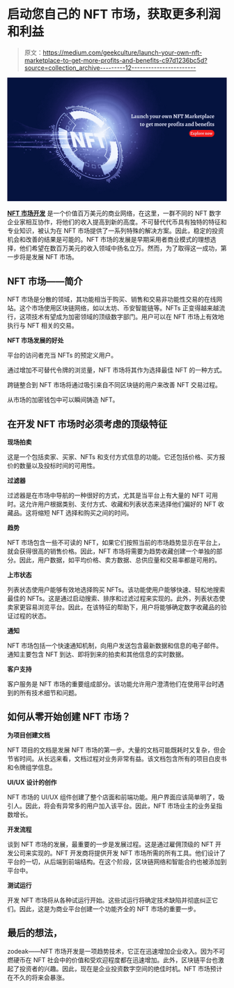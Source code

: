 # 启动您自己的 NFT 市场，获取更多利润和利益

> 原文：<https://medium.com/geekculture/launch-your-own-nft-marketplace-to-get-more-profits-and-benefits-c97d1236bc5d?source=collection_archive---------12----------------------->

![](img/0c0e68e4aaa675350149979791b8aa16.png)

[**NFT 市场开发**](https://www.cryptocurrencyscript.com/nft-marketplace-development) 是一个价值百万美元的商业网络，在这里，一群不同的 NFT 数字企业家相互协作，将他们的收入提高到新的高度。不可替代代币具有独特的特征和专业知识，被认为在 NFT 市场提供了一系列特殊的解决方案。因此，稳定的投资机会和改善的结果是可能的。NFT 市场的发展是早期采用者商业模式的理想选择，他们希望在数百万美元的收入领域中扬名立万。然而，为了取得这一成功，第一步将是发展 NFT 市场。

## **NFT 市场——简介**

NFT 市场是分散的领域，其功能相当于购买、销售和交易非功能性交易的在线网站。这个市场使用区块链网络，如以太坊、币安智能链等。NFTs 正变得越来越流行，这项技术有望成为加密领域的顶级数字部门。用户可以在 NFT 市场上有效地执行与 NFT 相关的交易。

**NFT 市场发展的好处**

平台的访问者充当 NFTs 的预定义用户。

通过增加不可替代令牌的浏览量，NFT 市场将其作为选择最佳 NFT 的一种方式。

跨链整合到 NFT 市场将通过吸引来自不同区块链的用户来改善 NFT 交易过程。

从市场的加密钱包中可以瞬间铸造 NFT。

## 在开发 NFT 市场时必须考虑的顶级特征

**现场拍卖**

这是一个包括卖家、买家、NFTs 和支付方式信息的功能。它还包括价格、买方报价的数量以及投标时间的可用性。

**过滤器**

过滤器是在市场中导航的一种很好的方式，尤其是当平台上有大量的 NFT 可用时。这允许用户根据类别、支付方式、收藏和列表状态来选择他们偏好的 NFT 收藏品。这将缩短 NFT 选择和购买之间的时间。

**趋势**

NFT 市场包含一些不可读的 NFT，如果它们按照当前的市场趋势显示在平台上，就会获得很高的销售价格。因此，NFT 市场将需要为趋势收藏创建一个单独的部分。因此，用户数据，如平均价格、卖方数据、总供应量和交易率都是可用的。

**上市状态**

列表状态使用户能够有效地选择购买 NFTs。该功能使用户能够快速、轻松地搜索最佳的 NFTs。这是通过启动搜索、排序和过滤过程来实现的。此外，列表状态使卖家更容易浏览平台。因此，在该特征的帮助下，用户将能够确定数字收藏品的验证过程的状态。

**通知**

NFT 市场包括一个快速通知机制，向用户发送包含最新数据和信息的电子邮件。通知主要包含 NFT 到达、即将到来的拍卖和其他信息的实时数据。

**客户支持**

客户服务是 NFT 市场的重要组成部分。该功能允许用户澄清他们在使用平台时遇到的所有技术细节和问题。

## **如何从零开始创建 NFT 市场？**

**为项目创建文档**

NFT 项目的文档是发展 NFT 市场的第一步。大量的文档可能既耗时又复杂，但会节省时间。从长远来看，文档过程对业务非常有益。该文档包含所有的项目白皮书和令牌组学信息。

**UI/UX 设计的创作**

NFT 市场的 UI/UX 组件创建了整个店面和前端功能。用户界面应该简单明了，吸引人。因此，将会有异常多的用户加入该平台。因此，NFT 市场业主的业务呈指数增长。

**开发流程**

谈到 NFT 市场的发展，最重要的一步是发展过程。这是通过雇佣顶级的 NFT 开发公司来实现的。NFT 开发商将提供开发 NFT 市场所需的所有工具。他们设计了平台的一切，从后端到前端结构。在这个阶段，区块链网络和智能合约也被添加到平台中。

**测试运行**

开发 NFT 市场将从各种试运行开始。这些试运行将确定技术缺陷并彻底纠正它们。因此，这是为商业平台创建一个功能齐全的 NFT 市场的重要一步。

## 最后的想法，

zodeak——NFT 市场开发是一项趋势技术，它正在迅速增加企业收入。因为不可燃硬币在 NFT 社会中的价值和受欢迎程度都在迅速增加。此外，区块链平台也激起了投资者的兴趣。因此，现在是企业投资数字空间的绝佳时机。NFT 市场预计在不久的将来会暴涨。